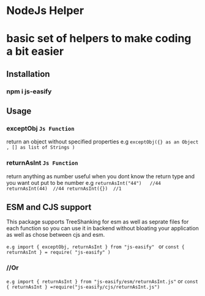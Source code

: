 # NodeJs Helper

# basic set of helpers to make coding a bit easier 

## Installation

### npm i js-easify

## Usage

### exceptObj ```Js Function ```
 return an object without specified properties 
 e.g 
``` exceptObj({} as an Object , [] as list of Strings ) ```

### returnAsInt ```Js Function ```
 return anything as number useful when you dont know the return type and you want out put to be number
 e.g 
``` returnAsInt("44")   //44 returnAsInt(44)  //44 returnAsInt({})  //1 ```


## ESM and CJS support
This package supports TreeShanking for esm as well as seprate files for each function so you can use it in backend without bloating your application as well as chose between cjs and esm.

```e.g import { exceptObj, returnAsInt } from "js-easify" ``` or ``` const { returnAsInt } = require( "js-easify" ) ```
### //Or 
``` e.g import { returnAsInt } from "js-easify/esm/returnAsInt.js" ```
or 
``` const { returnAsInt } =require("js-easify/cjs/returnAsInt.js") ```